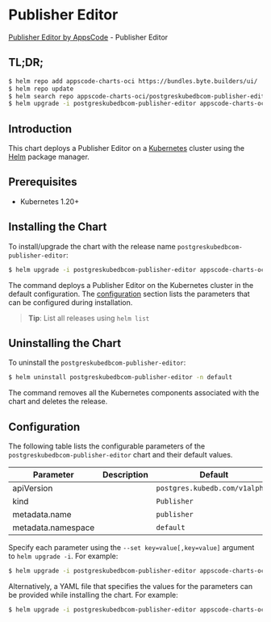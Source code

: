 # Publisher Editor

[Publisher Editor by AppsCode](https://appscode.com) - Publisher Editor

## TL;DR;

```bash
$ helm repo add appscode-charts-oci https://bundles.byte.builders/ui/
$ helm repo update
$ helm search repo appscode-charts-oci/postgreskubedbcom-publisher-editor --version=v0.5.0
$ helm upgrade -i postgreskubedbcom-publisher-editor appscode-charts-oci/postgreskubedbcom-publisher-editor -n default --create-namespace --version=v0.5.0
```

## Introduction

This chart deploys a Publisher Editor on a [Kubernetes](http://kubernetes.io) cluster using the [Helm](https://helm.sh) package manager.

## Prerequisites

- Kubernetes 1.20+

## Installing the Chart

To install/upgrade the chart with the release name `postgreskubedbcom-publisher-editor`:

```bash
$ helm upgrade -i postgreskubedbcom-publisher-editor appscode-charts-oci/postgreskubedbcom-publisher-editor -n default --create-namespace --version=v0.5.0
```

The command deploys a Publisher Editor on the Kubernetes cluster in the default configuration. The [configuration](#configuration) section lists the parameters that can be configured during installation.

> **Tip**: List all releases using `helm list`

## Uninstalling the Chart

To uninstall the `postgreskubedbcom-publisher-editor`:

```bash
$ helm uninstall postgreskubedbcom-publisher-editor -n default
```

The command removes all the Kubernetes components associated with the chart and deletes the release.

## Configuration

The following table lists the configurable parameters of the `postgreskubedbcom-publisher-editor` chart and their default values.

|     Parameter      | Description |                  Default                  |
|--------------------|-------------|-------------------------------------------|
| apiVersion         |             | <code>postgres.kubedb.com/v1alpha1</code> |
| kind               |             | <code>Publisher</code>                    |
| metadata.name      |             | <code>publisher</code>                    |
| metadata.namespace |             | <code>default</code>                      |


Specify each parameter using the `--set key=value[,key=value]` argument to `helm upgrade -i`. For example:

```bash
$ helm upgrade -i postgreskubedbcom-publisher-editor appscode-charts-oci/postgreskubedbcom-publisher-editor -n default --create-namespace --version=v0.5.0 --set apiVersion=postgres.kubedb.com/v1alpha1
```

Alternatively, a YAML file that specifies the values for the parameters can be provided while
installing the chart. For example:

```bash
$ helm upgrade -i postgreskubedbcom-publisher-editor appscode-charts-oci/postgreskubedbcom-publisher-editor -n default --create-namespace --version=v0.5.0 --values values.yaml
```

